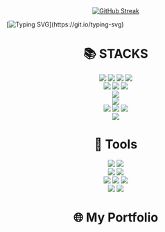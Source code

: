 <!-- ### Hi there 👋 -->

<!--

**sjwoo1999/sjwoo1999** is a ✨ _special_ ✨ repository because its `README.md` (this file) appears on your GitHub profile.

Here are some ideas to get you started:

- 🔭 I’m currently working on ...
- 🌱 I’m currently learning ...
- 👯 I’m looking to collaborate on ...
- 🤔 I’m looking for help with ...
- 💬 Ask me about ...
- 📫 How to reach me: ...
- 😄 Pronouns: ...
- ⚡ Fun fact: ...

-->

<div align="center">
  <a href="https://git.io/streak-stats">
    <img src="https://streak-stats.demolab.com?user=sjwoo1999&theme=dark&hide_border=true&date_format=M%20j%5B%2C%20Y%5D" alt="GitHub Streak" />
  </a>
</div>

[![Typing SVG](https://readme-typing-svg.demolab.com?font=Fira+Code&pause=1000&color=FFBE98&random=false&width=435&lines=Hello%2C+welcome+to+my+Git+repository.)](https://git.io/typing-svg)

<div align="center"><h1>📚 STACKS</h1></div>

<div align="center"> 

  <img src="https://img.shields.io/badge/C-A8B9CC?style=for-the-badge&logo=c%2B%2B&logoColor=white">
  <img src="https://img.shields.io/badge/c++-00599C?style=for-the-badge&logo=c%2B%2B&logoColor=white">
  <img src="https://img.shields.io/badge/python-3776AB?style=for-the-badge&logo=python&logoColor=white">
  <img src="https://img.shields.io/badge/java-007396?style=for-the-badge&logo=java&logoColor=white">  

  <br>
  
  <img src="https://img.shields.io/badge/html5-E34F26?style=for-the-badge&logo=html5&logoColor=white"> 
  <img src="https://img.shields.io/badge/css-1572B6?style=for-the-badge&logo=css3&logoColor=white"> 
  <img src="https://img.shields.io/badge/javascript-F7DF1E?style=for-the-badge&logo=javascript&logoColor=black">

  <br>

  <img src="https://img.shields.io/badge/lua-%232C2D72.svg?style=for-the-badge&logo=lua&logoColor=white">

  <br>
  
  <img src="https://img.shields.io/badge/react-61DAFB?style=for-the-badge&logo=react&logoColor=black"> 

  <br>

  <img src="https://img.shields.io/badge/TypeScript-007ACC?style=for-the-badge&logo=typescript&logoColor=white">
  <img src="https://img.shields.io/badge/node.js-339933?style=for-the-badge&logo=Node.js&logoColor=white">
  <img src="https://img.shields.io/badge/-NestJs-ea2845?style=for-the-badge&logo=nestjs&logoColor=white">
  
  <br>

  <img src="https://img.shields.io/badge/swift-F54A2A?style=for-the-badge&logo=swift&logoColor=white">

  <br>
  
  <div align="center"><h1>🔨 Tools</h1></div>
  
  <img src="https://img.shields.io/badge/github-181717?style=for-the-badge&logo=github&logoColor=white"> 
  <img src="https://img.shields.io/badge/git-F05032?style=for-the-badge&logo=git&logoColor=white">
  
  <br>
 
  <img src="https://img.shields.io/badge/Notion-%23000000.svg?style=for-the-badge&logo=notion&logoColor=white">
  <img src="https://img.shields.io/badge/figma-%23F24E1E.svg?style=for-the-badge&logo=figma&logoColor=white">

  <br>

  <img src="https://img.shields.io/badge/Cloudflare-F38020?style=for-the-badge&logo=Cloudflare&logoColor=white"> 
  <img src="https://img.shields.io/badge/Vercel-000000?style=for-the-badge&logo=Vercel&logoColor=white"> 
  <img src="https://img.shields.io/badge/Xcode-1575F9?style=for-the-badge&logo=Xcode&logoColor=white">

  <br>
  
  <img src="https://img.shields.io/badge/chatGPT-74aa9c?style=for-the-badge&logo=openai&logoColor=white">
  <img src="https://img.shields.io/badge/Claude-8A2BE2?style=for-the-badge">
  
  <div align="center"><h1>🌐 My Portfolio</h1></div>

  <p dir="auto">
    <!--<a href="https://w40owoe3.dora.run/"><img src="https://img.shields.io/badge/Portfolio-000000?style=for-the-badge&logo=About.me&logoColor=white"></a>-->
  </p>

  
</div>
